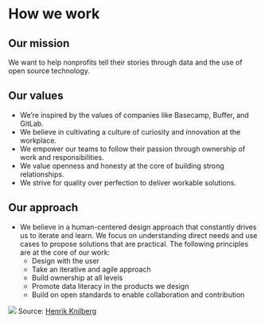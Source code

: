 # How we work

## Our mission

We want to help nonprofits tell their stories through data and the use of open source technology.

## Our values

* We’re inspired by the values of companies like Basecamp, Buffer, and GitLab.
* We believe in cultivating a culture of curiosity and innovation at the workplace. 
* We empower our teams to follow their passion through ownership of work and responsibilities.
* We value openness and honesty at the core of building strong relationships.
* We strive for quality over perfection to deliver workable solutions.

## Our approach

* We believe in a human-centered design approach that constantly drives us to iterate and learn. We focus on understanding direct needs and use cases to propose solutions that are practical. The following principles are at the core of our work:
  * Design with the user
  * Take an iterative and agile approach
  * Build ownership at all levels
  * Promote data literacy in the products we design
  * Build on open standards to enable collaboration and contribution

![](https://github.com/hikaya/wiki/tree/ccc5bc2a36efd74ec633eff4a9812768a0f2950f/assets/agile.jpg?raw=true) Source​: [Henrik Knilberg](https://blog.crisp.se/2016/01/25/henrikkniberg/making-sense-of-mvp)

